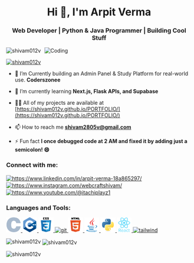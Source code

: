 

<h1 align="center">Hi 👋, I'm Arpit Verma</h1>
<h3 align="center">Web Developer | Python & Java Programmer | Building Cool Stuff</h3>
<img align="right" alt="Coding" width="400" src="https://media.tenor.com/rePDfDWO3XoAAAAd/hacking.gif">

<p align="left"> <img src="https://komarev.com/ghpvc/?username=shivam012v&label=Profile%20views&color=0e75b6&style=flat" alt="shivam012v" /> </p>

<p align="left"> <a href="https://github.com/ryo-ma/github-profile-trophy"><img src="https://github-profile-trophy.vercel.app/?username=shivam012v" alt="shivam012v" /></a> </p>

- 🔭 I’m  Currently building an Admin Panel & Study Platform for real-world use. **Coderszonee**

- 🌱 I’m currently learning **Next.js, Flask APIs, and Supabase**

- 👨‍💻 All of my projects are available at [https://shivam012v.github.io/PORTFOLIO/](https://shivam012v.github.io/PORTFOLIO/)

- 📫 How to reach me **shivam2805v@gmail.com**

- ⚡ Fun fact **I once debugged code at 2 AM and fixed it by adding just a semicolon! 😄**

<h3 align="left">Connect with me:</h3>
<p align="left">
<a href="https://linkedin.com/in/https://www.linkedin.com/in/arpit-verma-18a865297/" target="blank"><img align="center" src="https://raw.githubusercontent.com/rahuldkjain/github-profile-readme-generator/master/src/images/icons/Social/linked-in-alt.svg" alt="https://www.linkedin.com/in/arpit-verma-18a865297/" height="30" width="40" /></a>
<a href="https://instagram.com/https://www.instagram.com/webcraftshivam/" target="blank"><img align="center" src="https://raw.githubusercontent.com/rahuldkjain/github-profile-readme-generator/master/src/images/icons/Social/instagram.svg" alt="https://www.instagram.com/webcraftshivam/" height="30" width="40" /></a>
<a href="https://www.youtube.com/c/https://www.youtube.com/@itachiplayz1" target="blank"><img align="center" src="https://raw.githubusercontent.com/rahuldkjain/github-profile-readme-generator/master/src/images/icons/Social/youtube.svg" alt="https://www.youtube.com/@itachiplayz1" height="30" width="40" /></a>
</p>

<h3 align="left">Languages and Tools:</h3>
<p align="left"> <a href="https://www.cprogramming.com/" target="_blank" rel="noreferrer"> <img src="https://raw.githubusercontent.com/devicons/devicon/master/icons/c/c-original.svg" alt="c" width="40" height="40"/> </a> <a href="https://www.w3schools.com/cpp/" target="_blank" rel="noreferrer"> <img src="https://raw.githubusercontent.com/devicons/devicon/master/icons/cplusplus/cplusplus-original.svg" alt="cplusplus" width="40" height="40"/> </a> <a href="https://www.w3schools.com/css/" target="_blank" rel="noreferrer"> <img src="https://raw.githubusercontent.com/devicons/devicon/master/icons/css3/css3-original-wordmark.svg" alt="css3" width="40" height="40"/> </a> <a href="https://git-scm.com/" target="_blank" rel="noreferrer"> <img src="https://www.vectorlogo.zone/logos/git-scm/git-scm-icon.svg" alt="git" width="40" height="40"/> </a> <a href="https://www.w3.org/html/" target="_blank" rel="noreferrer"> <img src="https://raw.githubusercontent.com/devicons/devicon/master/icons/html5/html5-original-wordmark.svg" alt="html5" width="40" height="40"/> </a> <a href="https://www.java.com" target="_blank" rel="noreferrer"> <img src="https://raw.githubusercontent.com/devicons/devicon/master/icons/java/java-original.svg" alt="java" width="40" height="40"/> </a> <a href="https://www.python.org" target="_blank" rel="noreferrer"> <img src="https://raw.githubusercontent.com/devicons/devicon/master/icons/python/python-original.svg" alt="python" width="40" height="40"/> </a> <a href="https://reactjs.org/" target="_blank" rel="noreferrer"> <img src="https://raw.githubusercontent.com/devicons/devicon/master/icons/react/react-original-wordmark.svg" alt="react" width="40" height="40"/> </a> <a href="https://tailwindcss.com/" target="_blank" rel="noreferrer"> <img src="https://www.vectorlogo.zone/logos/tailwindcss/tailwindcss-icon.svg" alt="tailwind" width="40" height="40"/> </a> </p>

<p><img align="left" src="https://github-readme-stats.vercel.app/api/top-langs?username=shivam012v&show_icons=true&locale=en&layout=compact" alt="shivam012v" /></p>

<p>&nbsp;<img align="center" src="https://github-readme-stats.vercel.app/api?username=shivam012v&show_icons=true&locale=en" alt="shivam012v" /></p>

<p><img align="center" src="https://github-readme-streak-stats.herokuapp.com/?user=shivam012v&" alt="shivam012v" /></p>
